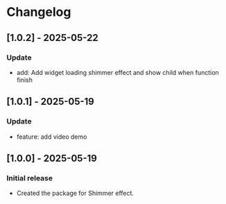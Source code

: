 # Changelog

## [1.0.2] - 2025-05-22
### Update
- add: Add widget loading shimmer effect and show child when function finish

## [1.0.1] - 2025-05-19
### Update
- feature: add video demo

## [1.0.0] - 2025-05-19
### Initial release
- Created the package for Shimmer effect.